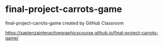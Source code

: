 # final-project-carrots-game  
final-project-carrots-game created by GitHub Classroom 

https://sapienzainteractivegraphicscourse.github.io/final-project-carrots-game/
 
